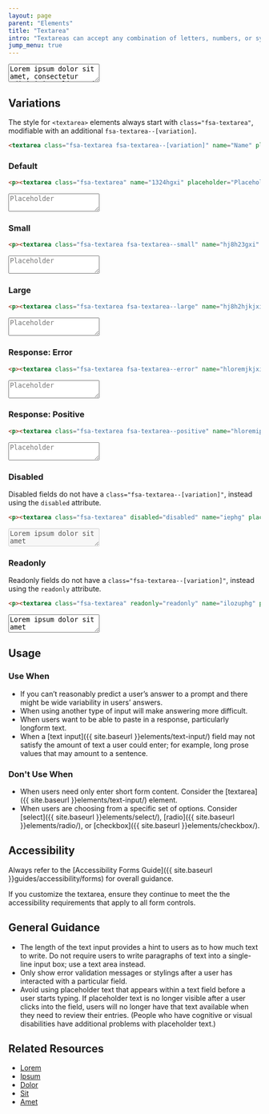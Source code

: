 ```yaml
---
layout: page
parent: "Elements"
title: "Textarea"
intro: "Textareas can accept any combination of letters, numbers, or symbols - typically longform user entry across multiple lines."
jump_menu: true
---
```


<div class="pb-preview">
  <p>
    <textarea class="fsa-textarea" name="Name" placeholder="Placeholder">Lorem ipsum dolor sit amet, consectetur adipisicing elit, sed do eiusmod tempor incididunt ut labore et dolore magna aliqua. Ut enim ad minim veniam, quis nostrud exercitation ullamco laboris nisi ut aliquip ex ea commodo consequat. Duis aute irure dolor in reprehenderit in voluptate velit esse cillum dolore eu fugiat nulla pariatur. Excepteur sint occaecat cupidatat non proident, sunt in culpa qui officia deserunt mollit anim id est laborum.</textarea>
  </p>
</div>

## Variations

The style for `<textarea>` elements always start with `class="fsa-textarea"`, modifiable with an additional `fsa-textarea--[variation]`.

```html
<textarea class="fsa-textarea fsa-textarea--[variation]" name="Name" placeholder="Placeholder"></textarea>
```

### Default

```html
<p><textarea class="fsa-textarea" name="1324hgxi" placeholder="Placeholder"></textarea></p>
```
<div class="pb-preview">
  <p><textarea class="fsa-textarea" name="1324hgxi" placeholder="Placeholder"></textarea></p>
</div>

### Small

```html
<p><textarea class="fsa-textarea fsa-textarea--small" name="hj8h23gxi" placeholder="Placeholder"></textarea></p>
```
<div class="pb-preview">
  <p><textarea class="fsa-textarea fsa-textarea--small" name="hj8h23gxi" placeholder="Placeholder"></textarea></p>
</div>

### Large

```html
<p><textarea class="fsa-textarea fsa-textarea--large" name="hj8h2hjkjxi" placeholder="Placeholder"></textarea></p>
```
<div class="pb-preview">
  <p><textarea class="fsa-textarea fsa-textarea--large" name="hj8h2hjkjxi" placeholder="Placeholder"></textarea></p>
</div>

### Response: Error

```html
<p><textarea class="fsa-textarea fsa-textarea--error" name="hloremjkjxi" placeholder="Placeholder"></textarea></p>
```
<div class="pb-preview">
  <p><textarea class="fsa-textarea fsa-textarea--error" name="hloremjkjxi" placeholder="Placeholder"></textarea></p>
</div>

### Response: Positive

```html
<p><textarea class="fsa-textarea fsa-textarea--positive" name="hloremipsxi" placeholder="Placeholder"></textarea></p>
```
<div class="pb-preview">
  <p><textarea class="fsa-textarea fsa-textarea--positive" name="hloremipsxi" placeholder="Placeholder"></textarea></p>
</div>

### Disabled

Disabled fields do not have a `class="fsa-textarea--[variation]"`, instead using the `disabled` attribute.

```html
<p><textarea class="fsa-textarea" disabled="disabled" name="iephg" placeholder="Placeholder">Lorem ipsum dolor sit amet</textarea></p>
```
<div class="pb-preview">
  <p><textarea class="fsa-textarea" disabled="disabled" name="iephg" placeholder="Placeholder">Lorem ipsum dolor sit amet</textarea></p>
</div>

### Readonly

Readonly fields do not have a `class="fsa-textarea--[variation]"`, instead using the `readonly` attribute.

```html
<p><textarea class="fsa-textarea" readonly="readonly" name="ilozuphg" placeholder="Placeholder">Lorem ipsum dolor sit amet</textarea></p>
```
<div class="pb-preview">
  <p><textarea class="fsa-textarea" readonly="readonly" name="ilozuphg" placeholder="Placeholder">Lorem ipsum dolor sit amet</textarea></p>
</div>

## Usage

### Use When

* If you can’t reasonably predict a user’s answer to a prompt and there might be wide variability in users’ answers.
* When using another type of input will make answering more difficult.
* When users want to be able to paste in a response, particularly longform text.
* When a [text input]({{ site.baseurl }}elements/text-input/) field may not satisfy the amount of text a user could enter; for example, long prose values that may amount to a sentence.

### Don't Use When

* When users need only enter short form content. Consider the [textarea]({{ site.baseurl }}elements/text-input/) element.
* When users are choosing from a specific set of options. Consider [select]({{ site.baseurl }}elements/select/), [radio]({{ site.baseurl }}elements/radio/), or [checkbox]({{ site.baseurl }}elements/checkbox/).


## Accessibility

Always refer to the [Accessibility Forms Guide]({{ site.baseurl }}guides/accessibility/forms) for overall guidance.

If you customize the textarea, ensure they continue to meet the the accessibility requirements that apply to all form controls.

## General Guidance

* The length of the text input provides a hint to users as to how much text to write. Do not require users to write paragraphs of text into a single-line input box; use a text area instead.
* Only show error validation messages or stylings after a user has interacted with a particular field.
* Avoid using placeholder text that appears within a text field before a user starts typing. If placeholder text is no longer visible after a user clicks into the field, users will no longer have that text available when they need to review their entries. (People who have cognitive or visual disabilities have additional problems with placeholder text.)

## Related Resources

* [Lorem](lorem)
* [Ipsum](ipsum)
* [Dolor](dolor)
* [Sit](sit)
* [Amet](amet)
